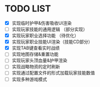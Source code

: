 
# TODO LIST
* [x] 实现临时护甲&伤害吸收UI渲染
* [ ] 实现玩家技能的通用逻辑 （部分实现）
* [x] 实现玩家职业选择功能 （待优化）
* [x] 实现玩家职业技能UI渲染（技能CD部分）
* [x] 实现TAB键查看实时战绩
* [ ] 实现地图存储&重置功能
* [ ] 实现玩家头顶血量&护甲渲染
* [ ] 实现战略物资的定时刷新
* [ ] 实现通过配置文件的形式加载玩家技能数值
* [ ] 实现多种游戏模式

